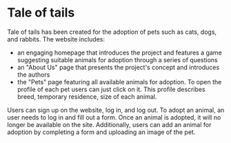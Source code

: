 # Tale of tails
Tale of tails has been created for the adoption of pets such as cats, dogs, and rabbits. The website includes:
- an engaging homepage that introduces the project and features a game suggesting suitable animals for adoption through a series of questions
- an "About Us" page that presents the project's concept and introduces the authors
- the "Pets" page featuring all available animals for adoption. To open the profile of each pet users can just click on it. This profile describes breed, temporary residence, size of each animal. 

Users can sign up on the website, log in, and log out. To adopt an animal, an user needs to log in and fill out a form. Once an animal is adopted, it will no longer be available on the site. Additionally, users can add an animal for adoption by completing a form and uploading an image of the pet.
